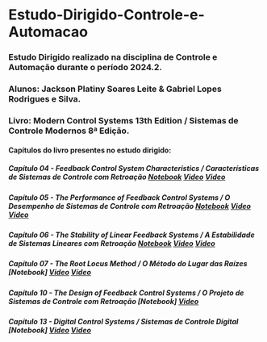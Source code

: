 # Estudo-Dirigido-Controle-e-Automacao
### Estudo Dirigido realizado na disciplina de Controle e Automação durante o período 2024.2.
### Alunos: Jackson Platiny Soares Leite & Gabriel Lopes Rodrigues e Silva.
### Livro: Modern Control Systems 13th Edition / Sistemas de Controle Modernos 8ª Edição.
#### Capítulos do livro presentes no estudo dirigido:
##### Capítulo 04 - Feedback Control System Characteristics / Características de Sistemas de Controle com Retroação [Notebook](https://github.com/JacksonPlatiny/Estudo-Dirigido-Controle-e-Automacao/blob/main/Cap%C3%ADtulo%204.ipynb) [Video](https://slideplayer.com/slide/5343987/) [Video](https://slideplayer.com/slide/3428129/)
##### Capítulo 05 - The Performance of Feedback Control Systems / O Desempenho de Sistemas de Controle com Retroação [Notebook]() [Video](https://slideplayer.com/slide/1496665/) [Video](https://www.youtube.com/watch?v=1cJQ1ggBQ-I)
##### Capítulo 06 - The Stability of Linear Feedback Systems / A Estabilidade de Sistemas Lineares com Retroação [Notebook]() [Video](https://www.youtube.com/watch?v=ADZNv4_hVS0) [Video](https://www.youtube.com/watch?v=GWwftRb5YX8)
##### Capítulo 07 - The Root Locus Method / O Método do Lugar das Raízes [Notebook] [Video](https://www.youtube.com/watch?v=nMEC0eakkFQ) [Vídeo](https://www.youtube.com/watch?v=CRvVDoQJjYI)
##### Capítulo 10 - The Design of Feedback Control Systems / O Projeto de Sistemas de Controle com Retroação [Notebook] [Video](https://www.youtube.com/watch?v=WxbeSXDhMdU)
##### Capítulo 13 - Digital Control Systems / Sistemas de Controle Digital [Notebook] [Video](https://www.youtube.com/watch?v=qLJ8b-dxkMU) [Video](https://www.youtube.com/watch?v=zmgds2O8g3I)
